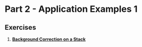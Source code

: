 # Part 2 - Application Examples 1

## Exercises

1. **[Background Correction on a Stack ](./ex/ex13-01.md)**
